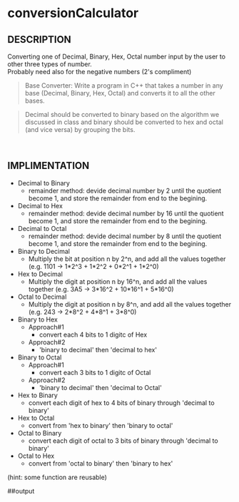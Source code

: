# conversionCalculator
## DESCRIPTION
Converting one of Decimal, Binary, Hex, Octal number input by the user to other three types of number.
<br>
Probably need also for the negative numbers (2's compliment)

> Base  Converter:
Write a program in C++ that takes a number in any base (Decimal, Binary, Hex, Octal) and converts it to all the other bases.

> Decimal should be converted to binary based on the algorithm we discussed in class and binary should be converted to hex and octal (and vice versa) by grouping the bits.

<br>

## IMPLIMENTATION
- Decimal to Binary
  - remainder method: devide decimal number by 2 until the quotient become 1, and store the remainder from end to the begining.
- Decimal to Hex
  - remainder method: devide decimal number by 16 until the quotient become 1, and store the remainder from end to the begining.
- Decimal to Octal
  - remainder method: devide decimal number by 8 until the quotient become 1, and store the remainder from end to the begining.
- Binary to Decimal
  - Multiply the bit at position n by 2^n, and add all the values together (e.g. 1101 -> 1\*2^3 + 1\*2^2 + 0\*2^1 + 1*2^0)
- Hex to Decimal
  - Multiply the digit at position n by 16^n, and add all the values together (e.g. 3A5 -> 3\*16^2 + 10\*16^1 + 5*16^0)
- Octal to Decimal
  - Multiply the digit at position n by 8^n, and add all the values together (e.g. 243 -> 2\*8^2 + 4\*8^1 + 3*8^0)
- Binary to Hex
  - Approach#1
    - convert each 4 bits to 1 digitc of Hex
  - Approach#2
    - 'binary to decimal' then 'decimal to hex'
- Binary to Octal
  - Approach#1
    - convert each 3 bits to 1 digitc of Octal
  - Approach#2
    - 'binary to decimal' then 'decimal to Octal' 
- Hex to Binary
  - convert each digit of hex to 4 bits of binary through 'decimal to binary'
- Hex to Octal
  - convert from 'hex to binary' then 'binary to octal'
- Octal to Binary
  - convert each digit of octal to 3 bits of binary through 'decimal to binary'
- Octal to Hex
  - convert from 'octal to binary' then 'binary to hex'

(hint: some function are reusable)

##output


